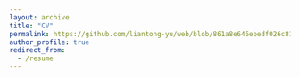 ```yaml
---
layout: archive
title: "CV"
permalink: https://github.com/liantong-yu/web/blob/861a8e646ebedf026c81cd08fc2a8828359564f6/assets/Curriculum_Vitae.pdf
author_profile: true
redirect_from:
  - /resume
---
```



<a href="https://github.com/liantong-yu/web/blob/861a8e646ebedf026c81cd08fc2a8828359564f6/assets/Curriculum_Vitae.pdf" target="_blank"></a>
